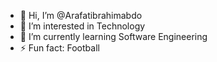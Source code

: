 - 👋 Hi, I’m @Arafatibrahimabdo
- 👀 I’m interested in Technology 
- 🌱 I’m currently learning Software Engineering 
- ⚡ Fun fact: Football 

<!---
Arafatibrahimabdo/Arafatibrahimabdo is a ✨ special ✨ repository because its `README.md` (this file) appears on your GitHub profile.
You can click the Preview link to take a look at your changes.
--->
